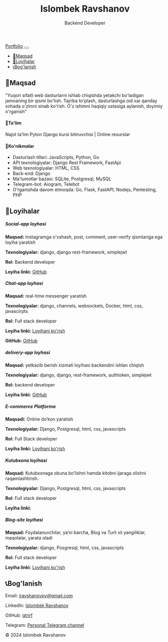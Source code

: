 <!DOCTYPE html>
<html lang="uz">
<head>
    <meta charset="UTF-8">
    <meta name="viewport" content="width=device-width, initial-scale=1.0">
<!--     <title>Islombek Ravshanov - Portfolio</title> -->
    <link href="https://stackpath.bootstrapcdn.com/bootstrap/4.5.2/css/bootstrap.min.css" rel="stylesheet">
</head>
<body>
    <header class="bg-dark text-white text-center py-5">
        <h1>Islombek Ravshanov</h1>
        <p class="lead">Backend Developer</p>
    </header>
    <nav class="navbar navbar-expand-lg navbar-light bg-light">
        <div class="container">
            <a class="navbar-brand" href="#">Portfolio</a>
            <button class="navbar-toggler" type="button" data-toggle="collapse" data-target="#navbarNav" aria-controls="navbarNav" aria-expanded="false" aria-label="Toggle navigation">
                <span class="navbar-toggler-icon"></span>
            </button>
            <div class="collapse navbar-collapse" id="navbarNav">
                <ul class="navbar-nav ml-auto">
                    <li class="nav-item"><a class="nav-link" href="#about">📝Maqsad</a></li>
                    <li class="nav-item"><a class="nav-link" href="#projects">📂Loyihalar</a></li>
                    <li class="nav-item"><a class="nav-link" href="#contact">📞Bog'lanish</a></li>
                </ul>
            </div>
        </div>
    </nav>
    <section id="about" class="py-5">
        <div class="container">
            <h2 class="text-center">📝Maqsad</h2>
            <p class="lead text-center">"Yuqori sifatli web dasturlarni ishlab chiqishda yetakchi bo'ladigan jamoaning bir qismi bo'lish. Tajriba to'plash, dasturlashga oid xar qanday sohada o'zimni sinab ko'rish. O'z ishimni haqiqiy ustasiga aylanish, doyimiy o'rganish"</p>
            <h4>🏫Ta'lim</h4>
            <p>Najot ta’lim Pyton Django kursi bitiruvchisi | Online resurslar</p>
            <h4>💼Ko'nikmalar</h4>
            <ul>
                <li>Dasturlash tillari: JavaScripts, Python, Go</li>
                <li>API texnologiyalar: Django Rest Framework, FastApi</li>
                <li>Web texnologiyalar: HTML, CSS</li>
                <li>Back-end: Django</li>
                <li>Ma'lumotlar bazasi: SQLite, Postgresql, MySQL</li>
                <li>Telegram-bot: Aiogram, Telebot</li>
                <li>O'rganishda davom etmoqda: Go, Flask, FastAPI, Nodejs, Pentesting, PHP</li>
            </ul>
        </div>
    </section>
    <section id="projects" class="py-5 bg-light">
        <div class="container">
            <h2 class="text-center">📂Loyihalar</h2>
            <div class="card-deck">
                <div class="card">
                    <div class="card-body">
                        <h5 class="card-title">Social-app loyhasi</h5>
                        <p class="card-text"><strong>Maqsad:</strong> Instagramga o'xshash, post, comment, user-verify qismlariga ega loyiha yaratish</p>
                        <p class="card-text"><strong>Texnologiyalar:</strong> django, django rest-framework, simplejwt</p>
                        <p class="card-text"><strong>Rol:</strong> Backend developer</p>
                        <p class="card-text"><strong>Loyiha linki:</strong> <a href="https://github.com/gtrirf/userverify" class="btn btn-primary">GitHub</a></p>
                    </div>
                </div>
                <div class="card">
                    <div class="card-body">
                        <h5 class="card-title">Chat-app loyhasi</h5>
                        <p class="card-text"><strong>Maqsad:</strong> real-time messenger yaratish</p>
                        <p class="card-text"><strong>Texnologiyalar:</strong> django, channels, websockets, Docker, html, css, javascirpts</p>
                        <p class="card-text"><strong>Rol:</strong> Full stack developer</p>
                        <p class="card-text"><strong>Loyiha linki:</strong> <a href="https://chatapp-1-zfhh.onrender.com/" class="btn btn-primary">Loyihani ko'rish</a></p>
                        <p class="card-text"><strong>GitHub:</strong> <a href="https://github.com/gtrirf/chatapp" class="btn btn-primary">GitHub</a></p>
                    </div>
                </div>
                <div class="card">
                    <div class="card-body">
                        <h5 class="card-title">delivery-app loyhasi</h5>
                        <p class="card-text"><strong>Maqsad:</strong> yetkazib berish xizmati loyihasi backendini ishlan chiqish</p>
                        <p class="card-text"><strong>Texnologiyalar:</strong> django, django, rest-framework, authtoken, simplejwt</p>
                        <p class="card-text"><strong>Rol:</strong> backend developer</p>
                        <p class="card-text"><strong>Loyiha linki:</strong> <a href="https://github.com/gtrirf/delivery-app" class="btn btn-primary">GitHub</a></p>
                    </div>
                </div>
                <div class="card">
                    <div class="card-body">
                        <h5 class="card-title">E-commerce Platforma</h5>
                        <p class="card-text"><strong>Maqsadi:</strong> Online do’kon yaratish</p>
                        <p class="card-text"><strong>Texnologiyalar:</strong> Django, Postgresql, html, css, javascripts</p>
                        <p class="card-text"><strong>Rol:</strong> Full Stack developer</p>
                        <p class="card-text"><strong>Loyiha linki:</strong> <a href="https://bazaaar-uz.onrender.com/" class="btn btn-primary">Loyihani ko'rish</a></p>
                    </div>
                </div>
                <div class="card">
                    <div class="card-body">
                        <h5 class="card-title">Kutubxona loyihasi</h5>
                        <p class="card-text"><strong>Maqsad:</strong> Kutubxonaga obuna bo’lishni hamda kitobni ijaraga olishni raqamlashtirish.</p>
                        <p class="card-text"><strong>Texnologiyalar:</strong> Django, Postgresql, html, css, javascripts</p>
                        <p class="card-text"><strong>Rol:</strong> Full stack developer</p>
                        <p class="card-text"><strong>Loyiha linki:</strong></p>
                    </div>
                </div>
                <div class="card">
                    <div class="card-body">
                        <h5 class="card-title">Blog-site loyihasi</h5>
                        <p class="card-text"><strong>Maqsad:</strong> Foydalanuvchilar, ya’ni barcha, Blog va Turli xil yangiliklar, maqolalar, yarata oladi</p>
                        <p class="card-text"><strong>Texnologiyalar:</strong> django, Posgresql, html, css, javascripts</p>
                        <p class="card-text"><strong>Rol:</strong> Full stack developer</p>
                        <p class="card-text"><strong>Loyiha linki:</strong> <a href="https://blogsite-new-edition.onrender.com/" class="btn btn-primary">Loyihani ko'rish</a></p>
                    </div>
                </div>
            </div>
        </div>
    </section>
    <section id="contact" class="py-5">
        <div class="container">
            <h2 class="text-center">📞Bog'lanish</h2>
            <p class="text-center">Email: <a href="mailto:iravshanovpy@gmail.com">iravshanovpy@gmail.com</a></p>
            <p class="text-center">LinkedIn: <a href="https://www.linkedin.com/in/islombek-ravshanov-3042252b7/">Islombek Ravshanov</a></p>
            <p class="text-center">GitHub: <a href="https://github.com/gtrirf/">gtrirf</a></p>
            <p class="text-center">Telegram: <a href="https://t.me/horizon_blogs">Personal Telegram channel</a></p>
        </div>
    </section>
    <footer class="bg-dark text-white text-center py-3">
        <p>&copy; 2024 Islombek Ravshanov</p>
    </footer>
<!--     <script src="https://code.jquery.com/jquery-3.5.1.slim.min.js"></script> -->
<!--     <script src="https://cdn.jsdelivr.net/npm/@popperjs/core@2.5.2/dist/umd/popper.min.js"></script> -->
<!--     <script src="https://stackpath.bootstrapcdn.com/bootstrap/4.5.2/js/bootstrap.min.js"></script> -->
</body>
</html>
